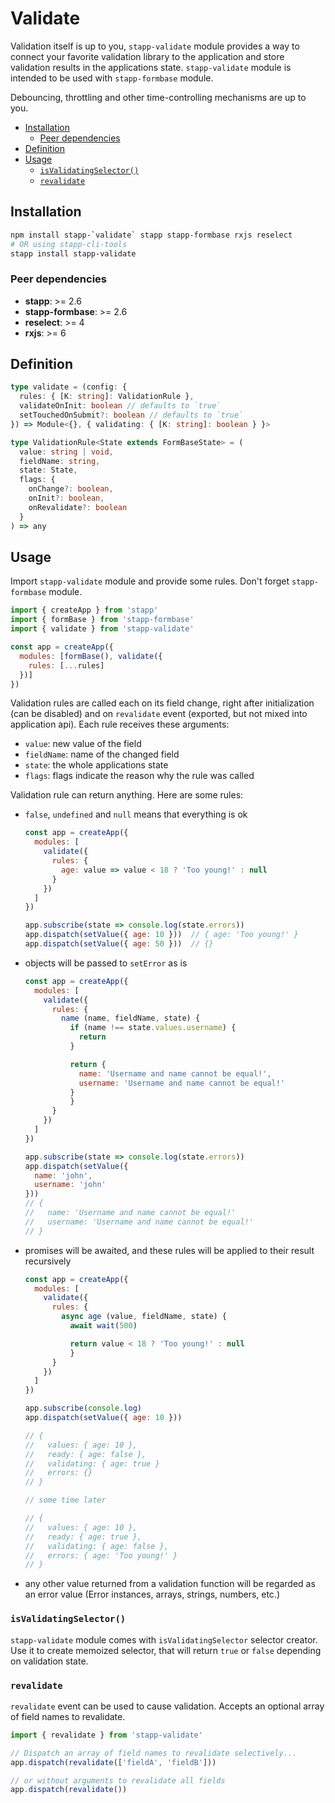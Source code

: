 # Validate

Validation itself is up to you, `stapp-validate` module provides a way to connect your favorite validation library to the application and store validation results in the applications state. `stapp-validate` module is intended to be used with `stapp-formbase` module.

Debouncing, throttling and other time-controlling mechanisms are up to you.

<!-- START doctoc generated TOC please keep comment here to allow auto update -->
<!-- DON'T EDIT THIS SECTION, INSTEAD RE-RUN doctoc TO UPDATE -->


- [Installation](#installation)
  - [Peer dependencies](#peer-dependencies)
- [Definition](#definition)
- [Usage](#usage)
  - [`isValidatingSelector()`](#isvalidatingselector)
  - [`revalidate`](#revalidate)

<!-- END doctoc generated TOC please keep comment here to allow auto update -->

## Installation
```bash
npm install stapp-`validate` stapp stapp-formbase rxjs reselect
# OR using stapp-cli-tools
stapp install stapp-validate
```

### Peer dependencies
* **stapp**: >= 2.6
* **stapp-formbase**: >= 2.6
* **reselect**: >= 4
* **rxjs**: >= 6

## Definition

```typescript
type validate = (config: {
  rules: { [K: string]: ValidationRule },
  validateOnInit: boolean // defaults to `true`
  setTouchedOnSubmit?: boolean // defaults to `true`
}) => Module<{}, { validating: { [K: string]: boolean } }>

type ValidationRule<State extends FormBaseState> = (
  value: string | void,
  fieldName: string,
  state: State,
  flags: {
    onChange?: boolean,
    onInit?: boolean,
    onRevalidate?: boolean
  }
) => any
```

## Usage

Import `stapp-validate` module and provide some rules. Don't forget `stapp-formbase` module.

```js
import { createApp } from 'stapp'
import { formBase } from 'stapp-formbase'
import { validate } from 'stapp-validate'

const app = createApp({
  modules: [formBase(), validate({
    rules: [...rules]
  })]
})
```

Validation rules are called each on its field change, right after initialization (can be disabled) and on `revalidate` event (exported, but not mixed into application api). Each rule receives these arguments:

* `value`: new value of the field
* `fieldName`: name of the changed field
* `state`: the whole applications state
* `flags`: flags indicate the reason why the rule was called

Validation rule can return anything. Here are some rules:

* `false`, `undefined` and `null` means that everything is ok

  ```js
  const app = createApp({
    modules: [
      validate({
        rules: {
          age: value => value < 18 ? 'Too young!' : null
        }
      })
    ]
  })

  app.subscribe(state => console.log(state.errors))
  app.dispatch(setValue({ age: 10 }))  // { age: 'Too young!' }
  app.dispatch(setValue({ age: 50 }))  // {}
  ```


* objects will be passed to `setError` as is

  ```js
  const app = createApp({
    modules: [
      validate({
        rules: {
          name (name, fieldName, state) {
            if (name !== state.values.username) {
              return
            }

            return {
              name: 'Username and name cannot be equal!',
              username: 'Username and name cannot be equal!'
            }
        	}
        }
      })
    ]
  })

  app.subscribe(state => console.log(state.errors))
  app.dispatch(setValue({
    name: 'john',
    username: 'john'
  }))
  // {
  //   name: 'Username and name cannot be equal!'
  //   username: 'Username and name cannot be equal!'
  // }
  ```

* promises will be awaited, and these rules will be applied to their result recursively

  ```js
  const app = createApp({
    modules: [
      validate({
        rules: {
          async age (value, fieldName, state) {
            await wait(500)

            return value < 18 ? 'Too young!' : null
        	}
        }
      })
    ]
  })

  app.subscribe(console.log)
  app.dispatch(setValue({ age: 10 }))

  // {
  //   values: { age: 10 },
  //   ready: { age: false },
  //   validating: { age: true }
  //   errors: {}
  // }

  // some time later

  // {
  //   values: { age: 10 },
  //   ready: { age: true },
  //   validating: { age: false },
  //   errors: { age: 'Too young!' }
  // }
  ```

* any other value returned from a validation function will be regarded as an error value (Error instances, arrays, strings, numbers, etc.)

### `isValidatingSelector()`

`stapp-validate` module comes with `isValidatingSelector` selector creator. Use it to create memoized selector, that will return `true` or `false` depending on validation state.

### `revalidate`
`revalidate` event can be used to cause validation. Accepts an optional array of field names to revalidate.
```typescript
import { revalidate } from 'stapp-validate'

// Dispatch an array of field names to revalidate selectively...
app.dispatch(revalidate(['fieldA', 'fieldB']))

// or without arguments to revalidate all fields
app.dispatch(revalidate())
```

<!--
## Type definitions

- [`validate`](/types.html#validate)
- [`revalidate`](/types.html#revalidate)
- [`isValidatingSelector`](/types.html#isvalidatingselector)
- [`ValidationFlags`](/types.html#validationflags)
- [`ValidationState`](/types.html#validationstate)
- [`ValidateConfig`](/types.html#validateconfig)
- [`ValidationRule`](/types.html#validationrule)
- [`Module`](/types.html#module)
-->
